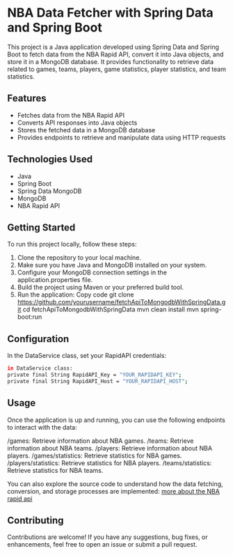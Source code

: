 # NBA Data Fetcher with Spring Data and Spring Boot

This project is a Java application developed using Spring Data and Spring Boot to fetch data from the NBA Rapid API, convert it into Java objects, and store it in a MongoDB database. It provides functionality to retrieve data related to games, teams, players, game statistics, player statistics, and team statistics.

## Features
- Fetches data from the NBA Rapid API
- Converts API responses into Java objects
- Stores the fetched data in a MongoDB database
- Provides endpoints to retrieve and manipulate data using HTTP requests

## Technologies Used
- Java
- Spring Boot
- Spring Data MongoDB
- MongoDB
- NBA Rapid API

## Getting Started
To run this project locally, follow these steps:

1. Clone the repository to your local machine.
2. Make sure you have Java and MongoDB installed on your system.
3. Configure your MongoDB connection settings in the application.properties file.
4. Build the project using Maven or your preferred build tool.
5. Run the application:
Copy code
git clone https://github.com/yourusername/fetchApiToMongodbWithSpringData.git
cd fetchApiToMongodbWithSpringData
mvn clean install
mvn spring-boot:run

## Configuration
In the DataService class, set your RapidAPI credentials:
```sh
in DataService class:
private final String RapidAPI_Key = "YOUR_RAPIDAPI_KEY";
private final String RapidAPI_Host = "YOUR_RAPIDAPI_HOST";
```

## Usage
Once the application is up and running, you can use the following endpoints to interact with the data:

/games: Retrieve information about NBA games.
/teams: Retrieve information about NBA teams.
/players: Retrieve information about NBA players.
/games/statistics: Retrieve statistics for NBA games.
/players/statistics: Retrieve statistics for NBA players.
/teams/statistics: Retrieve statistics for NBA teams.

You can also explore the source code to understand how the data fetching, conversion, and storage processes are implemented: [more about the NBA rapid api](https://rapidapi.com/api-sports/api/api-nba/)


## Contributing
Contributions are welcome! If you have any suggestions, bug fixes, or enhancements, feel free to open an issue or submit a pull request.
